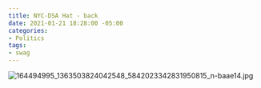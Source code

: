 ```yaml
---
title: NYC-DSA Hat - back
date: 2021-01-21 18:28:00 -05:00
categories:
- Politics
tags:
- swag
---
```


![164494995_1363503824042548_5842023342831950815_n-baae14.jpg](/uploads/164494995_1363503824042548_5842023342831950815_n-baae14.jpg)